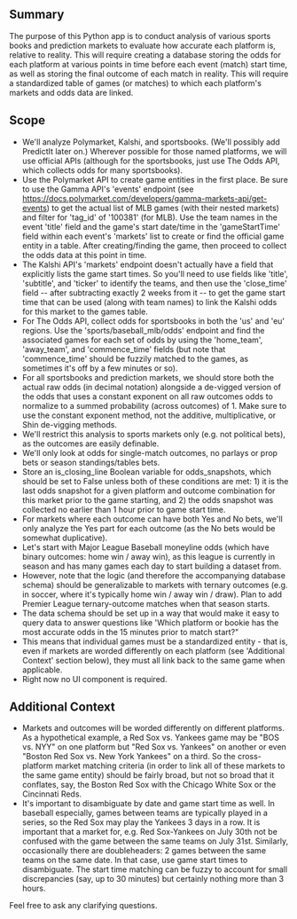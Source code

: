 ## Summary

The purpose of this Python app is to conduct analysis of various sports books and prediction markets to evaluate how accurate each platform is, relative to reality. This will require creating a database storing the odds for each platform at various points in time before each event (match) start time, as well as storing the final outcome of each match in reality. This will require a standardized table of games (or matches) to which each platform's markets and odds data are linked.

## Scope

- We'll analyze Polymarket, Kalshi, and sportsbooks. (We'll possibly add PredictIt later on.) Wherever possible for those named platforms, we will use official APIs (although for the sportsbooks, just use The Odds API, which collects odds for many sportsbooks).
- Use the Polymarket API to create game entities in the first place. Be sure to use the Gamma API's 'events' endpoint (see https://docs.polymarket.com/developers/gamma-markets-api/get-events) to get the actual list of MLB games (with their nested markets) and filter for 'tag_id' of '100381' (for MLB). Use the team names in the event 'title' field and the game's start date/time in the 'gameStartTime' field within each event's 'markets' list to create or find the official game entity in a table. After creating/finding the game, then proceed to collect the odds data at this point in time.
- The Kalshi API's 'markets' endpoint doesn't actually have a field that explicitly lists the game start times. So you'll need to use fields like 'title', 'subtitle', and 'ticker' to identify the teams, and then use the 'close_time' field -- after subtracting exactly 2 weeks from it -- to get the game start time that can be used (along with team names) to link the Kalshi odds for this market to the games table.
- For The Odds API, collect odds for sportsbooks in both the 'us' and 'eu' regions. Use the 'sports/baseball_mlb/odds' endpoint and find the associated games for each set of odds by using the 'home_team', 'away_team', and 'commence_time' fields (but note that 'commence_time' should be fuzzily matched to the games, as sometimes it's off by a few minutes or so). 
- For all sportsbooks and prediction markets, we should store both the actual raw odds (in decimal notation) alongside a de-vigged version of the odds that uses a constant exponent on all raw outcomes odds to normalize to a summed probability (across outcomes) of 1. Make sure to use the constant exponent method, not the additive, multiplicative, or Shin de-vigging methods.
- We'll restrict this analysis to sports markets only (e.g. not political bets), as the outcomes are easily definable.
- We'll only look at odds for single-match outcomes, no parlays or prop bets or season standings/tables bets.
- Store an is_closing_line Boolean variable for odds_snapshots, which should be set to False unless both of these conditions are met: 1) it is the last odds snapshot for a given platform and outcome combination for this market prior to the game starting, and 2) the odds snapshot was collected no earlier than 1 hour prior to game start time.
- For markets where each outcome can have both Yes and No bets, we'll only analyze the Yes part for each outcome (as the No bets would be somewhat duplicative).
- Let's start with Major League Baseball moneyline odds (which have binary outcomes: home win / away win), as this league is currently in season and has many games each day to start building a dataset from.
- However, note that the logic (and therefore the accompanying database schema) should be generalizable to markets with ternary outcomes (e.g. in soccer, where it's typically home win / away win / draw). Plan to add Premier League ternary-outcome matches when that season starts.
- The data schema should be set up in a way that would make it easy to query data to answer questions like 'Which platform or bookie has the most accurate odds in the 15 minutes prior to match start?"
- This means that individual games must be a standardized entity - that is, even if markets are worded differently on each platform (see 'Additional Context' section below), they must all link back to the same game when applicable.
- Right now no UI component is required.

## Additional Context

- Markets and outcomes will be worded differently on different platforms. As a hypothetical example, a Red Sox vs. Yankees game may be "BOS vs. NYY" on one platform but "Red Sox vs. Yankees" on another or even "Boston Red Sox vs. New York Yankees" on a third. So the cross-platform market matching criteria (in order to link all of these markets to the same game entity) should be fairly broad, but not so broad that it conflates, say, the Boston Red Sox with the Chicago White Sox or the Cincinnati Reds.
- It's important to disambiguate by date and game start time as well. In baseball especially, games between teams are typically played in a series, so the Red Sox may play the Yankees 3 days in a row. It is important that a market for, e.g. Red Sox-Yankees on July 30th not be confused with the game between the same teams on July 31st. Similarly, occasionally there are doubleheaders: 2 games between the same teams on the same date. In that case, use game start times to disambiguate. The start time matching can be fuzzy to account for small discrepancies (say, up to 30 minutes) but certainly nothing more than 3 hours.

Feel free to ask any clarifying questions.